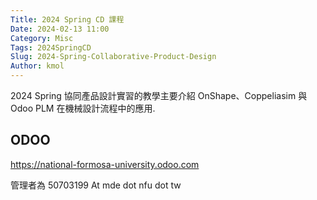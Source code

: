 ```yaml
---
Title: 2024 Spring CD 課程
Date: 2024-02-13 11:00
Category: Misc
Tags: 2024SpringCD
Slug: 2024-Spring-Collaborative-Product-Design
Author: kmol
---
```


2024 Spring 協同產品設計實習的教學主要介紹 OnShape、Coppeliasim 與 Odoo PLM 在機械設計流程中的應用.

<!-- PELICAN_END_SUMMARY -->

ODOO
----
<https://national-formosa-university.odoo.com>

管理者為 50703199 At mde dot nfu dot tw
